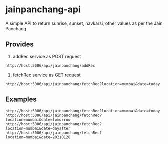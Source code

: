 # jainpanchang-api
A simple API to return sunrise, sunset, navkarsi, other values as per the Jain Panchang

## Provides

1. addRec service as POST request
```
http://host:5006/api/jainpanchang/addRec
```
1. fetchRec service as GET request
```
http://host:5006/api/jainpanchang/fetchRec?location=mumbai&date=today
```

## Examples
```
http://host:5006/api/jainpanchang/fetchRec?location=mumbai&date=today
http://host:5006/api/jainpanchang/fetchRec?location=mumbai&date=tomorrow
http://host:5006/api/jainpanchang/fetchRec?location=mumbai&date=dayafter
http://host:5006/api/jainpanchang/fetchRec?location=mumbai&date=20210128
```
